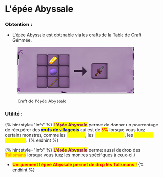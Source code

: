 # L'épée Abyssale

### Obtention :&#x20;

* L'épée Abyssale est obtenable via les crafts de la Table de Craft Gémmée.&#x20;

<figure><img src="../../.gitbook/assets/image.png" alt=""><figcaption><p>Craft de l'épée Abyssale</p></figcaption></figure>

### Utilité :&#x20;

{% hint style="info" %}
<mark style="color:purple;">**L'épée Abyssale**</mark> permet de donner un pourcentage de récupérer des <mark style="color:blue;">**œufs de villageois**</mark> qui est de <mark style="color:red;">**3%**</mark> lorsque vous tuez certains monstres, comme les <mark style="color:yellow;">**Gobelins**</mark>, les <mark style="color:yellow;">**Morts-Vivants**</mark>, les <mark style="color:yellow;">**Disciples du Donjon**</mark>.
{% endhint %}

{% hint style="info" %}
<mark style="color:purple;">**L'épée Abyssale**</mark> permet aussi de drop des <mark style="color:orange;">**Talismans**</mark> lorsque vous tuez les montres spécifiques à ceux-ci.\


* <mark style="color:red;">**Uniquement l'épée Abyssale permet de drop les Talismans !**</mark>
{% endhint %}
